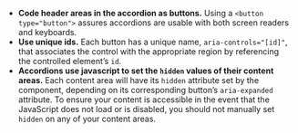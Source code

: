 - **Code header areas in the accordion as buttons.** Using a `<button type="button">` assures accordions are usable with both screen readers and keyboards.
- **Use unique ids.** Each button has a unique name, `aria-controls="[id]"`, that associates the control with the appropriate region by referencing the controlled element’s `id`.
- **Accordions use javascript to set the `hidden` values of their content areas.** Each content area will have its `hidden` attribute set by the component, depending on its corresponding button’s `aria-expanded` attribute. To ensure your content is accessible in the event that the JavaScript does not load or is disabled, you should not manually set `hidden` on any of your content areas.
